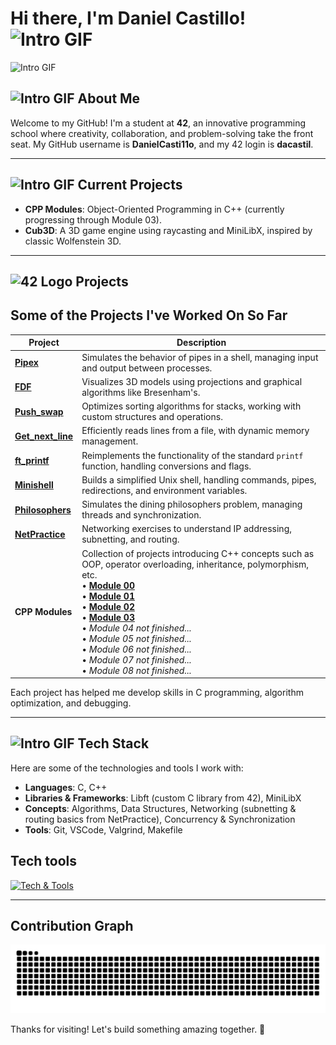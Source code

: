 # Hi there, I'm Daniel Castillo! <img src="https://images.emojiterra.com/google/noto-emoji/animated-emoji/1f44b.gif" alt="Intro GIF" width="32" height="32">

![Intro GIF](https://media4.giphy.com/media/5eLDrEaRGHegx2FeF2/giphy.gif?cid=6c09b95234sl4d1c4kmzgrv4qfh5i2owp53tvlvo8xr2l2i7&ep=v1_internal_gif_by_id&rid=giphy.gif&ct=s)

## <img src="https://media.tenor.com/D6AiH4GkBHoAAAAi/gofourward-webdesign.gif" alt="Intro GIF" width="42" height="42"> About Me

Welcome to my GitHub! I'm a student at **42**, an innovative programming school where creativity, collaboration, and problem-solving take the front seat. My GitHub username is **DanielCasti11o**, and my 42 login is **dacastil**.

---


## <img src="https://media.tenor.com/wRGUxOHXVDkAAAAj/stars-star.gif" alt="Intro GIF" width="32" height="32">     Current Projects

- **CPP Modules**: Object-Oriented Programming in C++ (currently progressing through Module 03).  
- **Cub3D**: A 3D game engine using raycasting and MiniLibX, inspired by classic Wolfenstein 3D.

---

## <img src="https://upload.wikimedia.org/wikipedia/commons/8/8d/42_Logo.svg" alt="42 Logo" width="150"> Projects

## Some of the Projects I've Worked On So Far

| **Project**      | **Description**                                                                          |
|------------------|------------------------------------------------------------------------------------------|
| [**Pipex**](https://github.com/DanielCasti11o/PIPEX_42)        | Simulates the behavior of pipes in a shell, managing input and output between processes.  |
| [**FDF**](https://github.com/DanielCasti11o/FDF-42)           | Visualizes 3D models using projections and graphical algorithms like Bresenham's.          |
| [**Push_swap**](https://github.com/DanielCasti11o/Push_Swap-42)    | Optimizes sorting algorithms for stacks, working with custom structures and operations.   |
| [**Get_next_line**](https://github.com/DanielCasti11o/GNL) | Efficiently reads lines from a file, with dynamic memory management.                      |
| [**ft_printf**](https://github.com/DanielCasti11o/FT_PRINTF42)    | Reimplements the functionality of the standard `printf` function, handling conversions and flags. |
| [**Minishell**](https://github.com/eltitoyisus/mini) | Builds a simplified Unix shell, handling commands, pipes, redirections, and environment variables. |
| [**Philosophers**](https://github.com/DanielCasti11o/Philosophers_42) | Simulates the dining philosophers problem, managing threads and synchronization. |
| [**NetPractice**](https://github.com/DanielCasti11o/Net_practice) | Networking exercises to understand IP addressing, subnetting, and routing. |
| **CPP Modules** | Collection of projects introducing C++ concepts such as OOP, operator overloading, inheritance, polymorphism, etc. <br> • [**Module 00**](https://github.com/DanielCasti11o/CPP-Modules/tree/main/CPP_Module00) <br> • [**Module 01**](https://github.com/DanielCasti11o/CPP-Modules/tree/main/CPP_Module01) <br> • [**Module 02**](https://github.com/DanielCasti11o/CPP-Modules/tree/main/CPP_Module02) <br> • [**Module 03**](https://github.com/DanielCasti11o/CPP-Modules/tree/main/CPP_Module03) <br> • *Module 04 not finished...* <br> • *Module 05 not finished...* <br> • *Module 06 not finished...* <br> • *Module 07 not finished...* <br> • *Module 08 not finished...* |


Each project has helped me develop skills in C programming, algorithm optimization, and debugging.

---


##  <img src="https://64.media.tumblr.com/bd172c9b6928e5b148be37d5a13e739a/tumblr_oewz56k4d21tgk8beo1_400.gif" alt="Intro GIF" width="42" height="42"> Tech Stack

Here are some of the technologies and tools I work with:

- **Languages**: C, C++  
- **Libraries & Frameworks**: Libft (custom C library from 42), MiniLibX  
- **Concepts**: Algorithms, Data Structures, Networking (subnetting & routing basics from NetPractice), Concurrency & Synchronization  
- **Tools**: Git, VSCode, Valgrind, Makefile  

## Tech tools


[![Tech & Tools](https://skillicons.dev/icons?i=c,cpp,git,vscode,vim,bash,docker,linux,github,ubuntu,python#gh-dark-mode-only)](https://skillicons.dev)

---

## Contribution Graph

<picture>
  <source media="(prefers-color-scheme: dark)" srcset="https://raw.githubusercontent.com/danielcasti11o/danielcasti11o/output/github-contribution-grid-snake-dark.svg">
  <source media="(prefers-color-scheme: light)" srcset="https://raw.githubusercontent.com/danielcasti11o/danielcasti11o/output/github-contribution-grid-snake.svg">
  <img alt="github contribution grid snake animation" src="https://raw.githubusercontent.com/danielcasti11o/danielcasti11o/output/github-contribution-grid-snake.svg">
</picture>

Thanks for visiting! Let's build something amazing together. 🚀

